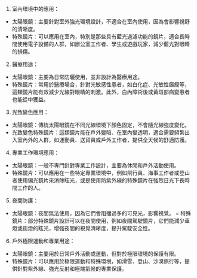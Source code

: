 1. 室內環境中的應用：
- 太陽眼鏡：主要針對室外強光環境設計，不適合在室內使用，因為會影響視野的清晰度。
- 特殊鏡片：可以應用在室內，特別是那些具有藍光過濾功能的鏡片，適合長時間使用電子設備的人群，如辦公室工作者、學生或遊戲玩家，減少藍光對眼睛的損傷。
2. 醫療用途：
- 太陽眼鏡：主要為日常防曬使用，並非設計為醫療用途。
- 特殊鏡片：常用於醫療場合，針對光敏感性患者，如白化症、光敏性癲癇等，這類鏡片能有效減少光線對眼睛的刺激。此外，白內障術後或黃斑部病變患者也能從中獲益。
3. 光致變色應用：
- 太陽眼鏡：傳統太陽眼鏡在不同光線環境下顏色固定，不會隨光線強度變化。
- 光致變色特殊鏡片：這類鏡片能在戶外變暗、在室內變透明，適合需要頻繁出入室內外的人群，如運動員、送貨員或戶外工作者，提供全天候的舒適防護。
4. 專業工作環境應用：
- 太陽眼鏡：一般不專門針對專業工作設計，主要為休閒和戶外活動使用。
- 特殊鏡片：可以應用在一些特定專業環境中，例如飛行員、海事工作者或登山者使用偏光鏡片來消除眩光，或是使用防紫外線的特殊鏡片在強烈日光下長時間工作的人。
5. 夜間防護：
- 太陽眼鏡：夜間無法使用，因為它們會阻擋過多的可見光，影響視覺。
= 特殊鏡片：部分特殊鏡片設計可以在夜間使用，例如夜間駕駛鏡片，它們能減少車燈或街燈的眩光，增強夜間的視覺清晰度，提升駕駛安全性。
6. 戶外極限運動和專業用途：
- 太陽眼鏡：主要用於日常戶外活動或運動，但對於極限環境的保護有限。
- 特殊鏡片：可以應用於極限運動和特殊環境，如滑雪、登山、沙漠旅行等，提供針對紫外線、強光反射和極端氣候的專業保護。
